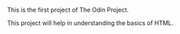 This is the first project of The Odin Project.

This project will help in understanding the basics of HTML.
